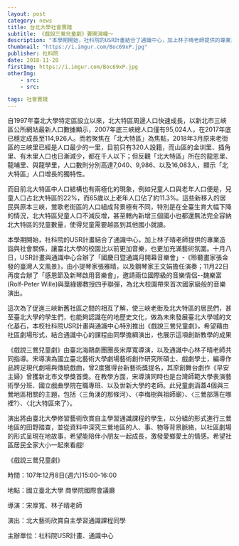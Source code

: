 ```yaml
---
layout: post
category: news
title: 台北大學社會實踐
subtitle: 《戲說三鶯兒童劇》要開演囉～
description: "本學期開始，社科院的USR計畫結合了通識中心，加上林子晴老師提供的專業造詣與社會關係，讓臺北大學的校園比以前更加音樂，也更加充滿藝術氛圍。十月八日，USR計畫與通識中心合辦了「國慶日暨通識月開幕音樂會」-《聆聽畫家張金發的臺灣人文風景》，由小提琴家張雅晴，以及鋼琴家王文娟擔任演奏；11月22日再度合辦了「感恩節及新琴啟用音樂會」，邀請兩位國際級的音樂情侶--魏樂富(Rolf-Peter Wille)與葉綠娜教授四手聯彈，為北大校園帶來首次國家級般的音樂演出。..."
thumbnail: "https://i.imgur.com/Boc69xP.jpg"
publisher: 社科院
date: 2018-11-28
firstImg: https://i.imgur.com/Boc69xP.jpg
otherImg:
    - src:
    - src:

tags: 社會實踐
---
```


自1997年臺北大學特定區設立以來，北大特區周邊人口快速成長，以新北市三峽區公所網站最新人口數據顯示，2007年底三峽總人口僅有95,024人，在2017年底已穩定成長至114,926人。而若聚焦在「北大特區」為焦點，2018年3月原來老街區的三峽里已經是人口最少的一里，目前只有320人設籍，而山區的金圳里、插角里、有木里人口也日漸減少，都在千人以下；但反觀「北大特區」所在的龍恩里、龍埔里、與龍學里，人口數則分別高達7,040、9,986、以及16,083人，顯示「北大特區」人口增長的獨特性。

而目前北大特區中人口結構也有兩極化的現象，例如兒童人口與老年人口便是，兒童人口占北大特區的22%，而65歲以上老年人口佔了約11.3%。這些新移入的居民與原本三峽，鶯歌老街區的人口組成背景極有不同，特別是在全臺生育大幅下降的情況，北大特區兒童人口不減反增，甚至轄內新增三個國小也都還無法完全容納北大特區的兒童數量，使得兒童需要越區到其他國小就讀。

本學期開始，社科院的USR計畫結合了通識中心，加上林子晴老師提供的專業造詣與社會關係，讓臺北大學的校園比以前更加音樂，也更加充滿藝術氛圍。十月八日，USR計畫與通識中心合辦了「國慶日暨通識月開幕音樂會」-《聆聽畫家張金發的臺灣人文風景》，由小提琴家張雅晴，以及鋼琴家王文娟擔任演奏；11月22日再度合辦了「感恩節及新琴啟用音樂會」，邀請兩位國際級的音樂情侶--魏樂富(Rolf-Peter Wille)與葉綠娜教授四手聯彈，為北大校園帶來首次國家級般的音樂演出。

這次為了促進三峽新舊社區之間的相互了解，使三峽老街及北大特區的居民們，甚至臺北大學的學生們，也能夠認識在的地歷史文化，做為未來發展臺北大學城的文化基石，本校社科院USR計畫與通識中心特別推出《戲說三鶯兒童劇》，希望藉由社區劇場形式，結合通識中心的課程由同學擔綱演出，也展示這項創新教學的成果

《戲說三鶯兒童劇》由臺北海鷗劇團團長宋厚寬導演，以及通識中心林子晴老師共同指導。宋導演為國立臺北藝術大學劇場藝術創作研究所碩士、戲劇學士，編導作品跨足現代劇場與傳統戲曲，曾2度獲得台新藝術獎提名，其原創舞台劇作《早安主婦》曾獲新北市文學獎首獎。在教學方面，宋導演同時也是台灣師範大學表演藝術學分班、國立戲曲學院在職專班、以及世新大學的老師。此兒童劇涵蓋4個與三鶯地區相關的主題，包括〈三角湧的那條河〉、〈李梅樹與祖師廟〉、〈三鶯部落在哪裡?〉、〈北大特區來了〉。

演出將由臺北大學修習藝術欣賞自主學習通識課程的學生，以分組的形式進行三鶯地區的田野踏查，並從資料中深究三鶯地區的人、事、物等背景脈絡，以社區劇場的形式呈現在地故事，希望能陪伴小朋友一起成長，激發愛鄉愛土的情感。希望社區居民全家大小一起來看戲!

《戲說三鶯兒童劇》

時間：107年12月8日(週六)15:00-16:00

地點：國立臺北大學 商學院國際會議廳

導演：宋厚寬、林子晴老師

演出：北大藝術欣賞自主學習通識課程同學

主辦單位：社科院USR計畫、通識中心
